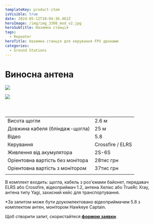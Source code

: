 ```yaml
---
templateKey: product-item
isVisible: true
date: 2024-05-12T18:04:36.461Z
heroImage: /img/img_3308_mod_v2.jpg
heroSubtitle: Наземна станція
tags:
  - Repeater
heroTitle: Наземна станція для керування FPV дронами
categories:
  - Ground Stations
---
```

# Виносна антена

![](/img/img_3670_v2.jpg)

![](/img/img_3660.jpg)

![]()

![]()

![]()

|                                  |                  |
| -------------------------------- | ---------------- |
| Висота щогли                     | 2.6 м            |
| Довжина кабеля (бліндаж-щогла)   | 25 м             |
| Відео                            | 5.8              |
| Керування                        | Crossfire / ELRS |
| Живлення від акумулятора         | 2S-6S            |
| Оріентовна вартість без монітора | 28тис грн        |
| Оріентовна вартість з монітором  | 37тис грн        |
|                                  |                  |

В комплект входить:
щогла, кабель з роз'ємами байонет,
передавач ELRS або Crossfire,
відеоприймач 1.2,
антена Хелікс або TrueRc  Xray,
антена типу Yagi,
захисний кейс для транспортування. 

\*За запитом може бути доукомлектовано відеоприймачем 5.8 з комплектом антен,
монітором Hawkeye Captain.

Щоб створити запит, скористайтеся <a href="https://docs.google.com/forms/d/1TCApMWtctqZN7LEEKFTjVBQc5R3FQGf2tWWAGfGwWSU" target="_blank" rel="noopener noreferrer">**формою заявки**</a>.